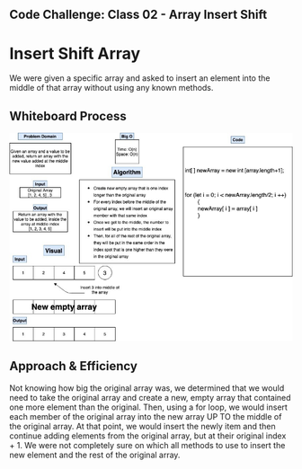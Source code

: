 ## Code Challenge:  Class 02 - Array Insert Shift
# Insert Shift Array
We were given a specific array and asked to insert an element into the middle of that array without using any known methods.

## Whiteboard Process
![Array Insert Shift Whiteboard](challenge02-whiteboard.jpg)

## Approach & Efficiency
Not knowing how big the original array was, we determined that  we would need to take the original array and create a new, empty array that contained one more element than the original.  Then, using a for loop, we would insert each member of the original array into the new array UP TO the middle of the original array.  At that point, we would insert the newly item and then continue adding elements from the original array, but at their original index + 1.  We were not completely sure on which all methods to use to insert the new element and the rest of the original array.